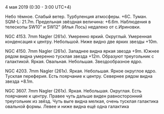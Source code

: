 4 мая 2019 (0:30 - 3:00 UTC+4)

Небо тёмное. Слабый ветер. Турбуленция атмосферы. +6С. Туман. SQM-L: 21.7m. Предельная звёздная величина: +6.6m. Наблюдения в телескопы SW10" и SW12" (Илья Лось) недалеко от с.Ириновки.

NGC 4153. 7mm Nagler (261x). Умеренно яркий. Округлый. Умеренная конденсация к центру. Небольшой. Ниже видно две ярких звезды +10m.

NGC 4150. 7mm Nagler (261x). Западнее видна яркая звезда +9m. Южнее рядом видна умеренно тусклая звезда +12m. Образуют треугольник с галактикой. Яркая. Овальная. Небольшая. Звездообразное ядро.

NGC 4203. 7mm Nagler (261x). Яркая. Небольшая. Яркое округлое ядро. Тусклая переферия. Есть поярчание к центру. Севернее рядом видна звезда +8.1m.

NGC 3607. 7mm Nagler (261x). Яркая. Небольшая. Округлая. Есть поярчание к центру. Правее чуть дальше виден равносторонний треугольник из звёзд. Чуть выге видна мелкая, очень тусклая галактика овальной формы. Левее и ниже видна ещё одна галактика